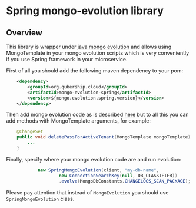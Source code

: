 # Spring mongo-evolution library

## Overview

This library is wrapper under [java mongo evolution](../mongo-evolution-java/README.md) and allows using MongoTemplate in your mongo evolution scripts which 
is very conveniently if you use Spring framework in your microservice.  

First of all you should add the following maven dependency to your pom:

```xml
    <dependency>
        <groupId>org.qubership.cloud</groupId>
        <artifactId>mongo-evolution-spring</artifactId>
        <version>${mongo.evolution.spring.version}</version>
    </dependency>
``` 

Then add mongo evolution code as is described [here](../mongo-evolution-java/README.md) but to all this you can add 
methods with MongoTemplate arguments, for example: 

```java
    @ChangeSet
    public void deletePassForActiveTenant(MongoTemplate mongoTemplate) {
        ...
    }
```

Finally, specify where your mongo evolution code are and run evolution:

```java
            new SpringMongoEvolution(client, "my-db-name",
                    new ConnectionSearchKey(null, DB_CLASSIFIER))
                    .evolve(MongoDbConstants.CHANGELOGS_SCAN_PACKAGE);
```

Please pay attention that instead of `MongoEvolution` you should use `SpringMongoEvolution` class.  